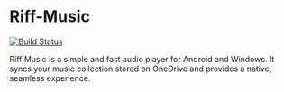 # Riff-Music
[![Build Status](https://dev.azure.com/viswanath/Riff-Music/_apis/build/status/Riff-Music%20PR%20Build?branchName=master)](https://dev.azure.com/viswanath/Riff-Music/_build/latest?definitionId=8&branchName=master)


Riff Music is a simple and fast audio player for Android and Windows. It syncs your music collection stored on OneDrive and provides a native, seamless experience.
